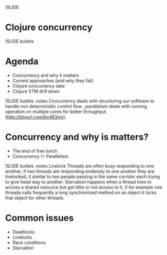 !SLIDE 
# Clojure concurrency #

!SLIDE bullets 
# Agenda

* Concurrency and why it matters 
* Current approaches (and why they fail)
* Clojure concurrency take
* Clojure STM drill down 


!SLIDE bullets 
.notes 
Concurrency deals with structuring our software to handle non deterministic control flow , parallelism deals with running operation on multiple cores for better throughput (http://tinyurl.com/bv483my).
# Concurrency and why is matters?

* The end of free lunch
* Concurrency != Parallelism

!SLIDE bullets 
.notes 
Livelock Threads are often busy responding to one another, if two threads are responding endlessly to one another they are livelocked, it similar to two people passing in the same corridor each trying to give head way to another.
Starvation happens when a thread tries to access a shared resource but get little or not access to it, if for example one threads calls frequently a long synchronized method on an object it locks that object for other threads.

# Common issues

* Deadlocks
* Livelocks 
* Race conditions
* Starvation 


